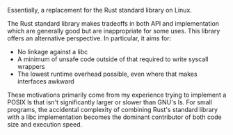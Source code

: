 Essentially, a replacement for the Rust standard library on Linux.

The Rust standard library makes tradeoffs in both API and implementation which are generally good but are inappropriate for some uses. This library offers an alternative perspective. In particular, it aims for:

* No linkage against a libc
* A minimum of unsafe code outside of that required to write syscall wrappers
* The lowest runtime overhead possible, even where that makes interfaces awkward

These motivations primarily come from my experience trying to implement a POSIX ls that isn't significantly larger or slower than GNU's ls. For small programs, the accidental complexity of combining Rust's standard library with a libc implementation becomes the dominant contributor of both code size and execution speed.
